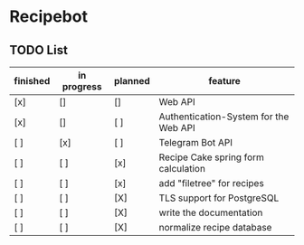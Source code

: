 # Recipebot

## TODO List

finished|in progress|planned|feature
----|-----|-----|-------------------
[x] | [] | [] | Web API
[x] | [] | [ ] | Authentication-System for the Web API
[ ] | [x] | [ ] | Telegram Bot API
[ ] | [ ] | [x] | Recipe Cake spring form calculation
[ ] | [ ] | [x] | add "filetree" for recipes
[ ] | [ ] | [X] | TLS support for PostgreSQL
[ ] | [ ] | [X] | write the documentation
[ ] | [ ] | [X] | normalize recipe database